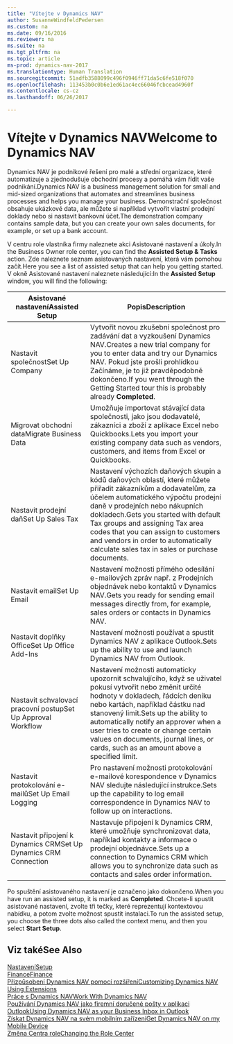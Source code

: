 ```yaml
---
title: "Vítejte v Dynamics NAV"
author: SusanneWindfeldPedersen
ms.custom: na
ms.date: 09/16/2016
ms.reviewer: na
ms.suite: na
ms.tgt_pltfrm: na
ms.topic: article
ms-prod: dynamics-nav-2017
ms.translationtype: Human Translation
ms.sourcegitcommit: 51adfb3588099c496f0946ff71da5c6fe518f070
ms.openlocfilehash: 113453b0c0b6e1ed61ac4ec66046fcbcead4960f
ms.contentlocale: cs-cz
ms.lasthandoff: 06/26/2017

---
```


# <a name="welcome-to-dynamics-nav"></a><span data-ttu-id="01bd6-102">Vítejte v Dynamics NAV</span><span class="sxs-lookup"><span data-stu-id="01bd6-102">Welcome to Dynamics NAV</span></span>

<span data-ttu-id="01bd6-103">Dynamics NAV je podnikové řešení pro malé a střední organizace, které automatizuje a zjednodušuje obchodní procesy a pomáhá vám řídit vaše podnikání.</span><span class="sxs-lookup"><span data-stu-id="01bd6-103">Dynamics NAV is a business management solution for small and mid-sized organizations that automates and streamlines business processes and helps you manage your business.</span></span> <span data-ttu-id="01bd6-104">Demonstrační společnost obsahuje ukázkové data, ale můžete si například vytvořit vlastní prodejní doklady nebo si nastavit bankovní účet.</span><span class="sxs-lookup"><span data-stu-id="01bd6-104">The demonstration company contains sample data, but you can create your own sales documents, for example, or set up a bank account.</span></span>  

<span data-ttu-id="01bd6-105">V centru role vlastníka firmy naleznete akci Asistované nastavení a úkoly.</span><span class="sxs-lookup"><span data-stu-id="01bd6-105">In the Business Owner role center, you can find the **Assisted Setup & Tasks** action.</span></span> <span data-ttu-id="01bd6-106">Zde naleznete seznam asistovaných nastavení, která vám pomohou začít.</span><span class="sxs-lookup"><span data-stu-id="01bd6-106">Here you see a list of assisted setup that can help you getting started.</span></span> <span data-ttu-id="01bd6-107">V okně Asistované nastavení naleznete následující:</span><span class="sxs-lookup"><span data-stu-id="01bd6-107">In the **Assisted Setup** window, you will find the following:</span></span>

|<span data-ttu-id="01bd6-108">Asistované nastavení</span><span class="sxs-lookup"><span data-stu-id="01bd6-108">Assisted Setup</span></span>           |<span data-ttu-id="01bd6-109">Popis</span><span class="sxs-lookup"><span data-stu-id="01bd6-109">Description</span></span>                                                                                      |
|-------------------------|-------------------------------------------------------------------------------------------------|
|<span data-ttu-id="01bd6-110">Nastavit společnost</span><span class="sxs-lookup"><span data-stu-id="01bd6-110">Set Up Company</span></span>           |<span data-ttu-id="01bd6-111">Vytvořit novou zkušební společnost pro zadávání dat a vyzkoušení Dynamics NAV.</span><span class="sxs-lookup"><span data-stu-id="01bd6-111">Creates a new trial company for you to enter data and try our Dynamics NAV.</span></span> <span data-ttu-id="01bd6-112">Pokud jste prošli prohlídkou Začínáme, je to již pravděpodobně dokončeno.</span><span class="sxs-lookup"><span data-stu-id="01bd6-112">If you went through the Getting Started tour this is probably already **Completed**.</span></span> |
|<span data-ttu-id="01bd6-113">Migrovat obchodní data</span><span class="sxs-lookup"><span data-stu-id="01bd6-113">Migrate Business Data</span></span>    |<span data-ttu-id="01bd6-114">Umožňuje importovat stávající data společnosti, jako jsou dodavatelé, zákazníci a zboží z aplikace Excel nebo Quickbooks.</span><span class="sxs-lookup"><span data-stu-id="01bd6-114">Lets you import your existing company data such as vendors, customers, and items from Excel or Quickbooks.</span></span>|
|<span data-ttu-id="01bd6-115">Nastavit prodejní daň</span><span class="sxs-lookup"><span data-stu-id="01bd6-115">Set Up Sales Tax</span></span>         |<span data-ttu-id="01bd6-116">Nastavení výchozích daňových skupin a kódů daňových oblastí, které můžete přiřadit zákazníkům a dodavatelům, za účelem automatického výpočtu prodejní daně v prodejních nebo nákupních dokladech.</span><span class="sxs-lookup"><span data-stu-id="01bd6-116">Gets you started with default Tax groups and assigning Tax area codes that you can assign to customers and vendors in order to automatically calculate sales tax in sales or purchase documents.</span></span>|
|<span data-ttu-id="01bd6-117">Nastavit email</span><span class="sxs-lookup"><span data-stu-id="01bd6-117">Set Up Email</span></span>             |<span data-ttu-id="01bd6-118">Nastavení možnosti přímého odesílání e-mailových zpráv např. z Prodejních objednávek nebo kontaktů v Dynamics NAV.</span><span class="sxs-lookup"><span data-stu-id="01bd6-118">Gets you ready for sending email messages directly from, for example, sales orders or contacts in Dynamics NAV.</span></span>|
|<span data-ttu-id="01bd6-119">Nastavit doplňky Office</span><span class="sxs-lookup"><span data-stu-id="01bd6-119">Set Up Office Add-Ins</span></span>    |<span data-ttu-id="01bd6-120">Nastavení možnosti používat a spustit Dynamics NAV z aplikace Outlook.</span><span class="sxs-lookup"><span data-stu-id="01bd6-120">Sets up the ability to use and launch Dynamics NAV from Outlook.</span></span>|
|<span data-ttu-id="01bd6-121">Nastavit schvalovací pracovní postup</span><span class="sxs-lookup"><span data-stu-id="01bd6-121">Set Up Approval Workflow</span></span>|<span data-ttu-id="01bd6-122">Nastavení možnosti automaticky upozornit schvalujícího, když se uživatel pokusí vytvořit nebo změnit určité hodnoty v dokladech, řádcích deníku nebo kartách, například částku nad stanovený limit.</span><span class="sxs-lookup"><span data-stu-id="01bd6-122">Sets up the ability to automatically notify an approver when a user tries to create or change certain values on documents, journal lines, or cards, such as an amount above a specified limit.</span></span>|
|<span data-ttu-id="01bd6-123">Nastavit protokolování e-mailů</span><span class="sxs-lookup"><span data-stu-id="01bd6-123">Set Up Email Logging</span></span>     |<span data-ttu-id="01bd6-124">Pro nastavení možnosti protokolování e-mailové korespondence v Dynamics NAV sledujte následující instrukce.</span><span class="sxs-lookup"><span data-stu-id="01bd6-124">Sets up the capability to log email correspondence in Dynamics NAV to follow up on interactions.</span></span>|
|<span data-ttu-id="01bd6-125">Nastavit připojení k Dynamics CRM</span><span class="sxs-lookup"><span data-stu-id="01bd6-125">Set Up Dynamics CRM Connection</span></span>|<span data-ttu-id="01bd6-126">Nastavuje připojení k Dynamics CRM, které umožňuje synchronizovat data, například kontakty a informace o prodejní objednávce.</span><span class="sxs-lookup"><span data-stu-id="01bd6-126">Sets up a connection to Dynamics CRM which allows you to synchronize data such as contacts and sales order information.</span></span>|

<span data-ttu-id="01bd6-127">Po spuštění asistovaného nastavení je označeno jako dokončeno.</span><span class="sxs-lookup"><span data-stu-id="01bd6-127">When you have run an assisted setup, it is marked as **Completed**.</span></span> <span data-ttu-id="01bd6-128">Chcete-li spustit asistované nastavení, zvolte tři tečky, které reprezentují kontextovou nabídku, a potom zvolte možnost spustit instalaci.</span><span class="sxs-lookup"><span data-stu-id="01bd6-128">To run the assisted setup, you choose the three dots also called the context menu, and then you select **Start Setup**.</span></span>


## <a name="see-also"></a><span data-ttu-id="01bd6-129">Viz také</span><span class="sxs-lookup"><span data-stu-id="01bd6-129">See Also</span></span>
[<span data-ttu-id="01bd6-130">Nastavení</span><span class="sxs-lookup"><span data-stu-id="01bd6-130">Setup</span></span>](setup.md)  
[<span data-ttu-id="01bd6-131">Finance</span><span class="sxs-lookup"><span data-stu-id="01bd6-131">Finance</span></span>](finance-setup.md)  
[<span data-ttu-id="01bd6-132">Přizpůsobení Dynamics NAV pomocí rozšíření</span><span class="sxs-lookup"><span data-stu-id="01bd6-132">Customizing Dynamics NAV Using Extensions</span></span>](ui-extensions.md)  
[<span data-ttu-id="01bd6-133">Práce s Dynamics NAV</span><span class="sxs-lookup"><span data-stu-id="01bd6-133">Work With Dynamics NAV</span></span>](ui-work-product.md)  
[<span data-ttu-id="01bd6-134">Používání Dynamics NAV jako firemní doručené pošty v aplikaci Outlook</span><span class="sxs-lookup"><span data-stu-id="01bd6-134">Using Dynamics NAV as your Business Inbox in Outlook</span></span>](across-outlook.md)  
[<span data-ttu-id="01bd6-135">Získat Dynamics NAV na svém mobilním zařízení</span><span class="sxs-lookup"><span data-stu-id="01bd6-135">Get Dynamics NAV on my Mobile Device</span></span>](install-mobile-app.md)  
[<span data-ttu-id="01bd6-136">Změna Centra role</span><span class="sxs-lookup"><span data-stu-id="01bd6-136">Changing the Role Center</span></span>](ui-change-role.md)  


